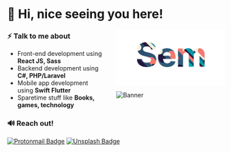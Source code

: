 # 👋 Hi, nice seeing you here! 

<a href="https://sems.dev"><img style="padding-left:5%;" align="right" width="50%" alt="Banner" src="https://raw.githubusercontent.com/sems/sems/master/assets/full_light%403x.png" /></a>

<a href="https://sems.dev"><img style="padding-left:5%;margin-top:2.5%;" align="right" width="50%" alt="Banner" src="https://github-readme-stats.vercel.app/api?username=sems&count_private=true&show_icons=true&line_height=30&hide_border=true&hide=contribs,stars"/></a>


### ⚡ Talk to me about
- Front-end development using **React JS, Sass**
- Backend development using **C#, PHP/Laravel**
- Mobile app development using **Swift Flutter**
- Sparetime stuff like **Books, games, technology**

### 🔊 Reach out!

[![Protonmail Badge](https://img.shields.io/badge/-me@sems.dev-8B89CC?style=flat-square&logo=protonmail&logoColor=white&link=mailto:me@sems.dev)](mailto:me@sems.dev)  [![Unsplash Badge](https://img.shields.io/badge/-@semspam-000000?style=flat-square&logo=unsplash&logoColor=white&link=https://unsplash.com/@semspam)](https://unsplash.com/@semspam) 

